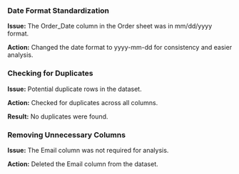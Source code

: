  ### Date Format Standardization
**Issue:**
The Order_Date column in the Order sheet was in mm/dd/yyyy format.

**Action:**
Changed the date format to yyyy-mm-dd for consistency and easier analysis.

### Checking for Duplicates
**Issue:** 
Potential duplicate rows in the dataset.

**Action:** 
Checked for duplicates across all columns.

**Result:**
No duplicates were found.

 ### Removing Unnecessary Columns
**Issue:**
The Email column was not required for analysis.

**Action:**
Deleted the Email column from the dataset.
